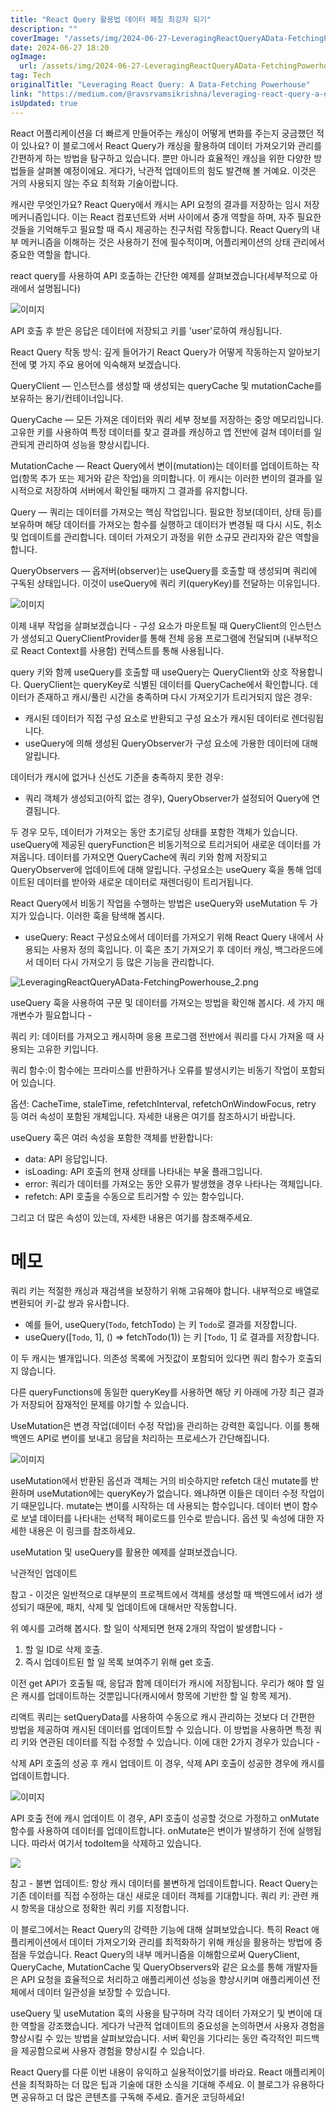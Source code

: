 ```yaml
---
title: "React Query 활용법 데이터 페칭 최강자 되기"
description: ""
coverImage: "/assets/img/2024-06-27-LeveragingReactQueryAData-FetchingPowerhouse_0.png"
date: 2024-06-27 18:20
ogImage:
  url: /assets/img/2024-06-27-LeveragingReactQueryAData-FetchingPowerhouse_0.png
tag: Tech
originalTitle: "Leveraging React Query: A Data-Fetching Powerhouse"
link: "https://medium.com/@ravsrvamsikrishna/leveraging-react-query-a-data-fetching-powerhouse-21850a482c86"
isUpdated: true
---
```


React 어플리케이션을 더 빠르게 만들어주는 캐싱이 어떻게 변화를 주는지 궁금했던 적이 있나요? 이 블로그에서 React Query가 캐싱을 활용하여 데이터 가져오기와 관리를 간편하게 하는 방법을 탐구하고 있습니다. 뿐만 아니라 효율적인 캐싱을 위한 다양한 방법들을 살펴볼 예정이에요. 게다가, 낙관적 업데이트의 힘도 발견해 볼 거예요. 이것은 거의 사용되지 않는 주요 최적화 기술이랍니다.

캐시란 무엇인가요?
React Query에서 캐시는 API 요청의 결과를 저장하는 임시 저장 메커니즘입니다. 이는 React 컴포넌트와 서버 사이에서 중개 역할을 하며, 자주 필요한 것들을 기억해두고 필요할 때 즉시 제공하는 친구처럼 작동합니다.
React Query의 내부 메커니즘을 이해하는 것은 사용하기 전에 필수적이며, 어플리케이션의 상태 관리에서 중요한 역할을 합니다.

react query를 사용하여 API 호출하는 간단한 예제를 살펴보겠습니다(세부적으로 아래에서 설명됩니다)

![이미지](/assets/img/2024-06-27-LeveragingReactQueryAData-FetchingPowerhouse_0.png)

<!-- seedividend - 사각형 -->

<ins class="adsbygoogle"
     style="display:block"
     data-ad-client="ca-pub-4877378276818686"
     data-ad-slot="1898504329"
     data-ad-format="auto"
     data-full-width-responsive="true"></ins>

<script>
     (adsbygoogle = window.adsbygoogle || []).push({});
</script>

API 호출 후 받은 응답은 데이터에 저장되고 키를 'user'로하여 캐싱됩니다.

React Query 작동 방식: 깊게 들어가기
React Query가 어떻게 작동하는지 알아보기 전에 몇 가지 주요 용어에 익숙해져 보겠습니다.

QueryClient — 인스턴스를 생성할 때 생성되는 queryCache 및 mutationCache를 보유하는 용기/컨테이너입니다.

QueryCache — 모든 가져온 데이터와 쿼리 세부 정보를 저장하는 중앙 메모리입니다. 고유한 키를 사용하여 특정 데이터를 찾고 결과를 캐싱하고 앱 전반에 걸쳐 데이터를 일관되게 관리하여 성능을 향상시킵니다.

<!-- seedividend - 사각형 -->

<ins class="adsbygoogle"
     style="display:block"
     data-ad-client="ca-pub-4877378276818686"
     data-ad-slot="1898504329"
     data-ad-format="auto"
     data-full-width-responsive="true"></ins>

<script>
     (adsbygoogle = window.adsbygoogle || []).push({});
</script>

MutationCache — React Query에서 변이(mutation)는 데이터를 업데이트하는 작업(항목 추가 또는 제거와 같은 작업)을 의미합니다. 이 캐시는 이러한 변이의 결과를 일시적으로 저장하여 서버에서 확인될 때까지 그 결과를 유지합니다.

Query — 쿼리는 데이터를 가져오는 핵심 작업입니다. 필요한 정보(데이터, 상태 등)를 보유하며 해당 데이터를 가져오는 함수를 실행하고 데이터가 변경될 때 다시 시도, 취소 및 업데이트를 관리합니다. 데이터 가져오기 과정을 위한 소규모 관리자와 같은 역할을 합니다.

QueryObservers — 옵저버(observer)는 useQuery를 호출할 때 생성되며 쿼리에 구독된 상태입니다. 이것이 useQuery에 쿼리 키(queryKey)를 전달하는 이유입니다.

![이미지](/assets/img/2024-06-27-LeveragingReactQueryAData-FetchingPowerhouse_1.png)

<!-- seedividend - 사각형 -->

<ins class="adsbygoogle"
     style="display:block"
     data-ad-client="ca-pub-4877378276818686"
     data-ad-slot="1898504329"
     data-ad-format="auto"
     data-full-width-responsive="true"></ins>

<script>
     (adsbygoogle = window.adsbygoogle || []).push({});
</script>

이제 내부 작업을 살펴보겠습니다 -
구성 요소가 마운트될 때 QueryClient의 인스턴스가 생성되고 QueryClientProvider를 통해 전체 응용 프로그램에 전달되며 (내부적으로 React Context를 사용함) 컨텍스트를 통해 사용됩니다.

query 키와 함께 useQuery를 호출할 때 useQuery는 QueryClient와 상호 작용합니다. QueryClient는 queryKey로 식별된 데이터를 QueryCache에서 확인합니다. 데이터가 존재하고 캐시/풀린 시간을 충족하며 다시 가져오기가 트리거되지 않은 경우:

- 캐시된 데이터가 직접 구성 요소로 반환되고 구성 요소가 캐시된 데이터로 렌더링됩니다.
- useQuery에 의해 생성된 QueryObserver가 구성 요소에 가용한 데이터에 대해 알립니다.

데이터가 캐시에 없거나 신선도 기준을 충족하지 못한 경우:

<!-- seedividend - 사각형 -->

<ins class="adsbygoogle"
     style="display:block"
     data-ad-client="ca-pub-4877378276818686"
     data-ad-slot="1898504329"
     data-ad-format="auto"
     data-full-width-responsive="true"></ins>

<script>
     (adsbygoogle = window.adsbygoogle || []).push({});
</script>

- 쿼리 객체가 생성되고(아직 없는 경우), QueryObserver가 설정되어 Query에 연결됩니다.

두 경우 모두, 데이터가 가져오는 동안 초기로딩 상태를 포함한 객체가 있습니다. useQuery에 제공된 queryFunction은 비동기적으로 트리거되어 새로운 데이터를 가져옵니다. 데이터를 가져오면 QueryCache에 쿼리 키와 함께 저장되고 QueryObserver에 업데이트에 대해 알립니다. 구성요소는 useQuery 훅을 통해 업데이트된 데이터를 받아와 새로운 데이터로 재렌더링이 트리거됩니다.

React Query에서 비동기 작업을 수행하는 방법은 useQuery와 useMutation 두 가지가 있습니다. 이러한 훅을 탐색해 봅시다.

- useQuery: React 구성요소에서 데이터를 가져오기 위해 React Query 내에서 사용되는 사용자 정의 훅입니다. 이 훅은 초기 가져오기 후 데이터 캐싱, 백그라운드에서 데이터 다시 가져오기 등 많은 기능을 관리합니다.

![LeveragingReactQueryAData-FetchingPowerhouse_2.png](/assets/img/2024-06-27-LeveragingReactQueryAData-FetchingPowerhouse_2.png)

<!-- seedividend - 사각형 -->

<ins class="adsbygoogle"
     style="display:block"
     data-ad-client="ca-pub-4877378276818686"
     data-ad-slot="1898504329"
     data-ad-format="auto"
     data-full-width-responsive="true"></ins>

<script>
     (adsbygoogle = window.adsbygoogle || []).push({});
</script>

useQuery 훅을 사용하여 구문 및 데이터를 가져오는 방법을 확인해 봅시다.
세 가지 매개변수가 필요합니다 -

쿼리 키: 데이터를 가져오고 캐시하며 응용 프로그램 전반에서 쿼리를 다시 가져올 때 사용되는 고유한 키입니다.

쿼리 함수:이 함수에는 프라미스를 반환하거나 오류를 발생시키는 비동기 작업이 포함되어 있습니다.

옵션: CacheTime, staleTime, refetchInterval, refetchOnWindowFocus, retry 등 여러 속성이 포함된 개체입니다. 자세한 내용은 여기를 참조하시기 바랍니다.

<!-- seedividend - 사각형 -->

<ins class="adsbygoogle"
     style="display:block"
     data-ad-client="ca-pub-4877378276818686"
     data-ad-slot="1898504329"
     data-ad-format="auto"
     data-full-width-responsive="true"></ins>

<script>
     (adsbygoogle = window.adsbygoogle || []).push({});
</script>

useQuery 훅은 여러 속성을 포함한 객체를 반환합니다:

- data: API 응답입니다.
- isLoading: API 호출의 현재 상태를 나타내는 부울 플래그입니다.
- error: 쿼리가 데이터를 가져오는 동안 오류가 발생했을 경우 나타나는 객체입니다.
- refetch: API 호출을 수동으로 트리거할 수 있는 함수입니다.

그리고 더 많은 속성이 있는데, 자세한 내용은 여기를 참조해주세요.

# 메모

<!-- seedividend - 사각형 -->

<ins class="adsbygoogle"
     style="display:block"
     data-ad-client="ca-pub-4877378276818686"
     data-ad-slot="1898504329"
     data-ad-format="auto"
     data-full-width-responsive="true"></ins>

<script>
     (adsbygoogle = window.adsbygoogle || []).push({});
</script>

쿼리 키는 적절한 캐싱과 재검색을 보장하기 위해 고유해야 합니다. 내부적으로 배열로 변환되어 키-값 쌍과 유사합니다.

- 예를 들어, useQuery(`Todo`, fetchTodo) 는 키 `Todo`로 결과를 저장합니다.
- useQuery([`Todo`, 1], () => fetchTodo(1)) 는 키 [`Todo`, 1] 로 결과를 저장합니다.

이 두 캐시는 별개입니다. 의존성 목록에 거짓값이 포함되어 있다면 쿼리 함수가 호출되지 않습니다.

다른 queryFunctions에 동일한 queryKey를 사용하면 해당 키 아래에 가장 최근 결과가 저장되어 잠재적인 문제를 야기할 수 있습니다.

<!-- seedividend - 사각형 -->

<ins class="adsbygoogle"
     style="display:block"
     data-ad-client="ca-pub-4877378276818686"
     data-ad-slot="1898504329"
     data-ad-format="auto"
     data-full-width-responsive="true"></ins>

<script>
     (adsbygoogle = window.adsbygoogle || []).push({});
</script>

UseMutation은 변경 작업(데이터 수정 작업)을 관리하는 강력한 훅입니다. 이를 통해 백엔드 API로 변이를 보내고 응답을 처리하는 프로세스가 간단해집니다.

![이미지](/assets/img/2024-06-27-LeveragingReactQueryAData-FetchingPowerhouse_3.png)

useMutation에서 반환된 옵션과 객체는 거의 비슷하지만 refetch 대신 mutate를 반환하며 useMutation에는 queryKey가 없습니다. 왜냐하면 이들은 데이터 수정 작업이기 때문입니다.
mutate는 변이를 시작하는 데 사용되는 함수입니다. 데이터 변이 함수로 보낼 데이터를 나타내는 선택적 페이로드를 인수로 받습니다.
옵션 및 속성에 대한 자세한 내용은 이 링크를 참조하세요.

useMutation 및 useQuery를 활용한 예제를 살펴보겠습니다.

<!-- seedividend - 사각형 -->

<ins class="adsbygoogle"
     style="display:block"
     data-ad-client="ca-pub-4877378276818686"
     data-ad-slot="1898504329"
     data-ad-format="auto"
     data-full-width-responsive="true"></ins>

<script>
     (adsbygoogle = window.adsbygoogle || []).push({});
</script>

낙관적인 업데이트

참고 - 이것은 일반적으로 대부분의 프로젝트에서 객체를 생성할 때 백엔드에서 id가 생성되기 때문에, 패치, 삭제 및 업데이트에 대해서만 작동합니다.

위 예시를 고려해 봅시다. 할 일이 삭제되면 현재 2개의 작업이 발생합니다 -

1. 할 일 ID로 삭제 호출.
2. 즉시 업데이트된 할 일 목록 보여주기 위해 get 호출.

이전 get API가 호출될 때, 응답과 함께 데이터가 캐시에 저장됩니다.
우리가 해야 할 일은 캐시를 업데이트하는 것뿐입니다(캐시에서 항목에 기반한 할 일 항목 제거).

<!-- seedividend - 사각형 -->

<ins class="adsbygoogle"
     style="display:block"
     data-ad-client="ca-pub-4877378276818686"
     data-ad-slot="1898504329"
     data-ad-format="auto"
     data-full-width-responsive="true"></ins>

<script>
     (adsbygoogle = window.adsbygoogle || []).push({});
</script>

리액트 쿼리는 setQueryData를 사용하여 수동으로 캐시 관리하는 것보다 더 간편한 방법을 제공하여 캐시된 데이터를 업데이트할 수 있습니다. 이 방법을 사용하면 특정 쿼리 키와 연관된 데이터를 직접 수정할 수 있습니다.
이에 대한 2가지 경우가 있습니다 -

삭제 API 호출의 성공 후 캐시 업데이트
이 경우, 삭제 API 호출이 성공한 경우에 캐시를 업데이트합니다.

![이미지](/assets/img/2024-06-27-LeveragingReactQueryAData-FetchingPowerhouse_4.png)

API 호출 전에 캐시 업데이트
이 경우, API 호출이 성공할 것으로 가정하고 onMutate 함수를 사용하여 데이터를 업데이트합니다.
onMutate은 변이가 발생하기 전에 실행됩니다. 따라서 여기서 todoItem을 삭제하고 있습니다.

<!-- seedividend - 사각형 -->

<ins class="adsbygoogle"
     style="display:block"
     data-ad-client="ca-pub-4877378276818686"
     data-ad-slot="1898504329"
     data-ad-format="auto"
     data-full-width-responsive="true"></ins>

<script>
     (adsbygoogle = window.adsbygoogle || []).push({});
</script>

<img src="/assets/img/2024-06-27-LeveragingReactQueryAData-FetchingPowerhouse_5.png" />

참고 -
불변 업데이트: 항상 캐시 데이터를 불변하게 업데이트합니다. React Query는 기존 데이터를 직접 수정하는 대신 새로운 데이터 객체를 기대합니다.
쿼리 키: 관련 캐시 항목을 대상으로 정확한 쿼리 키를 지정합니다.

이 블로그에서는 React Query의 강력한 기능에 대해 살펴보았습니다. 특히 React 애플리케이션에서 데이터 가져오기와 관리를 최적화하기 위해 캐싱을 활용하는 방법에 중점을 두었습니다. React Query의 내부 메커니즘을 이해함으로써 QueryClient, QueryCache, MutationCache 및 QueryObservers와 같은 요소를 통해 개발자들은 API 요청을 효율적으로 처리하고 애플리케이션 성능을 향상시키며 애플리케이션 전체에서 데이터 일관성을 보장할 수 있습니다.

useQuery 및 useMutation 훅의 사용을 탐구하며 각각 데이터 가져오기 및 변이에 대한 역할을 강조했습니다. 게다가 낙관적 업데이트의 중요성을 논의하면서 사용자 경험을 향상시킬 수 있는 방법을 살펴보았습니다. 서버 확인을 기다리는 동안 즉각적인 피드백을 제공함으로써 사용자 경험을 향상시킬 수 있습니다.

<!-- seedividend - 사각형 -->

<ins class="adsbygoogle"
     style="display:block"
     data-ad-client="ca-pub-4877378276818686"
     data-ad-slot="1898504329"
     data-ad-format="auto"
     data-full-width-responsive="true"></ins>

<script>
     (adsbygoogle = window.adsbygoogle || []).push({});
</script>

React Query를 다룬 이번 내용이 유익하고 실용적이었기를 바라요. React 애플리케이션을 최적화하는 더 많은 팁과 기술에 대한 소식을 기대해 주세요. 이 블로그가 유용하다면 공유하고 더 많은 콘텐츠를 구독해 주세요. 즐거운 코딩하세요!
